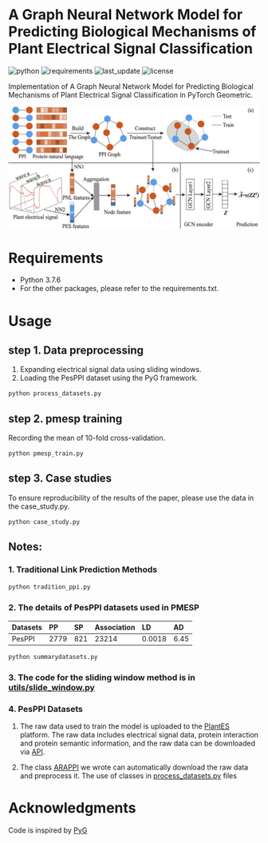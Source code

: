 # A Graph Neural Network Model for Predicting Biological Mechanisms of Plant Electrical Signal Classification
![python](https://img.shields.io/badge/Python%20tested-3.9.x%20%7C%203.8.x%20%7C%203.7.x%20-blue)
![requirements](https://img.shields.io/badge/requirements-up%20to%20date-brightgreen)
![last_update](https://img.shields.io/badge/last%20update-March%2020%2C%202022-yellowgreen)
![license](https://img.shields.io/github/license/squarefaceyao/CAU-No.455-Lab)


Implementation of A Graph Neural Network Model for Predicting Biological Mechanisms of Plant Electrical Signal Classification in PyTorch Geometric.



<div>
<img src="./images/Fig. 1.png"/>
</div>

# Requirements

  * Python 3.7.6
  * For the other packages, please refer to the requirements.txt.

# Usage

## step 1.  Data preprocessing  
1. Expanding electrical signal data using sliding windows.  
2. Loading the PesPPI dataset using the PyG framework.

```py
python process_datasets.py
```
## step 2.  pmesp training
Recording the mean of 10-fold cross-validation.

```py
python pmesp_train.py
```
## step 3.  Case studies
To ensure reproducibility of the results of the paper, please use the data in the case_study.py.

```py
python case_study.py
```

## Notes:
### 1. Traditional Link Prediction Methods

```py
python tradition_ppi.py
```

### 2. The details of PesPPI datasets used in PMESP

| Datasets | PP   | SP   | Association | LD     | AD   |
| :------- | :--- | :--- | :---------- | :----- | :--- |
| PesPPI   | 2779 | 821  | 23214       | 0.0018 | 6.45 |

```py
python summarydatasets.py
```

### 3. The code for the sliding window method is in [utils/slide_window.py](utils/slide_window.py)

### 4. PesPPI Datasets

1. The raw data used to train the model is uploaded to the [PlantES](http://www.plantes.cn/) platform. The raw data includes electrical signal data, protein interaction and protein semantic information, and the raw data can be downloaded via [API](http://39.100.142.42:8080/dataset/29/zip?name=ara-protein).  

2. The class [ARAPPI](utils/Arappi.py) we wrote can automatically download the raw data and preprocess it. The use of classes in [process_datasets.py](process_datasets.py) files




# Acknowledgments
Code is inspired by [PyG](https://github.com/pyg-team/pytorch_geometric)

